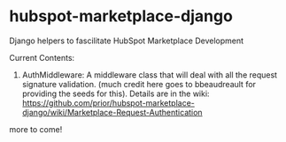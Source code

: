 hubspot-marketplace-django
=======

Django helpers to fascilitate HubSpot Marketplace Development

Current Contents:
  1) AuthMiddleware:  A middleware class that will deal with all the request signature validation.  (much credit here goes to bbeaudreault for providing the seeds for this).  Details are in the wiki: https://github.com/prior/hubspot-marketplace-django/wiki/Marketplace-Request-Authentication

  more to come!




